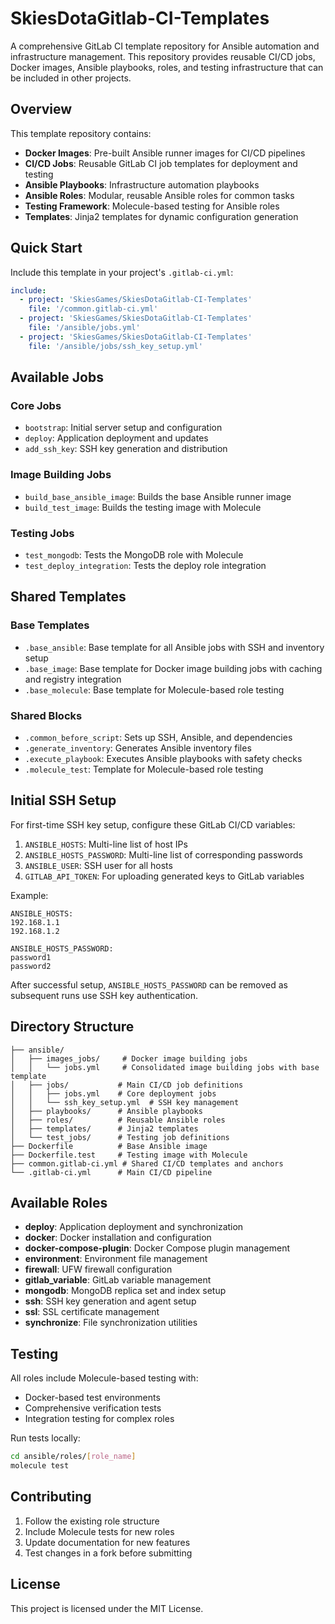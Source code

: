 # SkiesDotaGitlab-CI-Templates

A comprehensive GitLab CI template repository for Ansible automation and infrastructure management. This repository provides reusable CI/CD jobs, Docker images, Ansible playbooks, roles, and testing infrastructure that can be included in other projects.

## Overview

This template repository contains:

- **Docker Images**: Pre-built Ansible runner images for CI/CD pipelines
- **CI/CD Jobs**: Reusable GitLab CI job templates for deployment and testing
- **Ansible Playbooks**: Infrastructure automation playbooks
- **Ansible Roles**: Modular, reusable Ansible roles for common tasks
- **Testing Framework**: Molecule-based testing for Ansible roles
- **Templates**: Jinja2 templates for dynamic configuration generation

## Quick Start

Include this template in your project's `.gitlab-ci.yml`:

```yaml
include:
  - project: 'SkiesGames/SkiesDotaGitlab-CI-Templates'
    file: '/common.gitlab-ci.yml'
  - project: 'SkiesGames/SkiesDotaGitlab-CI-Templates'
    file: '/ansible/jobs.yml'
  - project: 'SkiesGames/SkiesDotaGitlab-CI-Templates'
    file: '/ansible/jobs/ssh_key_setup.yml'
```

## Available Jobs

### Core Jobs
- `bootstrap`: Initial server setup and configuration
- `deploy`: Application deployment and updates
- `add_ssh_key`: SSH key generation and distribution

### Image Building Jobs
- `build_base_ansible_image`: Builds the base Ansible runner image
- `build_test_image`: Builds the testing image with Molecule

### Testing Jobs
- `test_mongodb`: Tests the MongoDB role with Molecule
- `test_deploy_integration`: Tests the deploy role integration

## Shared Templates

### Base Templates
- `.base_ansible`: Base template for all Ansible jobs with SSH and inventory setup
- `.base_image`: Base template for Docker image building jobs with caching and registry integration
- `.base_molecule`: Base template for Molecule-based role testing

### Shared Blocks
- `.common_before_script`: Sets up SSH, Ansible, and dependencies
- `.generate_inventory`: Generates Ansible inventory files
- `.execute_playbook`: Executes Ansible playbooks with safety checks
- `.molecule_test`: Template for Molecule-based role testing

## Initial SSH Setup

For first-time SSH key setup, configure these GitLab CI/CD variables:

1. `ANSIBLE_HOSTS`: Multi-line list of host IPs
2. `ANSIBLE_HOSTS_PASSWORD`: Multi-line list of corresponding passwords
3. `ANSIBLE_USER`: SSH user for all hosts
4. `GITLAB_API_TOKEN`: For uploading generated keys to GitLab variables

Example:
```
ANSIBLE_HOSTS:
192.168.1.1
192.168.1.2

ANSIBLE_HOSTS_PASSWORD:
password1
password2
```

After successful setup, `ANSIBLE_HOSTS_PASSWORD` can be removed as subsequent runs use SSH key authentication.

## Directory Structure

```
├── ansible/
│   ├── images_jobs/     # Docker image building jobs
│   │   └── jobs.yml     # Consolidated image building jobs with base template
│   ├── jobs/           # Main CI/CD job definitions
│   │   ├── jobs.yml    # Core deployment jobs
│   │   └── ssh_key_setup.yml  # SSH key management
│   ├── playbooks/      # Ansible playbooks
│   ├── roles/          # Reusable Ansible roles
│   ├── templates/      # Jinja2 templates
│   └── test_jobs/      # Testing job definitions
├── Dockerfile          # Base Ansible image
├── Dockerfile.test     # Testing image with Molecule
├── common.gitlab-ci.yml # Shared CI/CD templates and anchors
└── .gitlab-ci.yml      # Main CI/CD pipeline
```

## Available Roles

- **deploy**: Application deployment and synchronization
- **docker**: Docker installation and configuration
- **docker-compose-plugin**: Docker Compose plugin management
- **environment**: Environment file management
- **firewall**: UFW firewall configuration
- **gitlab_variable**: GitLab variable management
- **mongodb**: MongoDB replica set and index setup
- **ssh**: SSH key generation and agent setup
- **ssl**: SSL certificate management
- **synchronize**: File synchronization utilities

## Testing

All roles include Molecule-based testing with:
- Docker-based test environments
- Comprehensive verification tests
- Integration testing for complex roles

Run tests locally:
```bash
cd ansible/roles/[role_name]
molecule test
```

## Contributing

1. Follow the existing role structure
2. Include Molecule tests for new roles
3. Update documentation for new features
4. Test changes in a fork before submitting

## License

This project is licensed under the MIT License.
